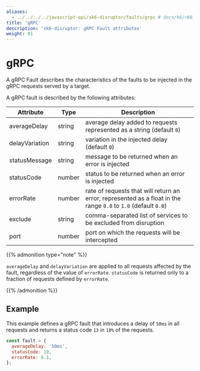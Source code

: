 ```yaml
---
aliases:
  - ../../../../javascript-api/xk6-disruptor/faults/grpc # docs/k6/<K6_VERSION>/javascript-api/xk6-disruptor/faults/grpc
title: 'gRPC'
description: 'xk6-disruptor: gRPC Fault attributes'
weight: 01
---
```


# gRPC

A gRPC Fault describes the characteristics of the faults to be injected in the gRPC requests served by a target.

A gRPC fault is described by the following attributes:

| Attribute      | Type   | Description                                                                                                    |
| -------------- | ------ | -------------------------------------------------------------------------------------------------------------- |
| averageDelay   | string | average delay added to requests represented as a string (default `0`)                                          |
| delayVariation | string | variation in the injected delay (default `0`)                                                                  |
| statusMessage  | string | message to be returned when an error is injected                                                               |
| statusCode     | number | status to be returned when an error is injected                                                                |
| errorRate      | number | rate of requests that will return an error, represented as a float in the range `0.0` to `1.0` (default `0.0`) |
| exclude        | string | comma-separated list of services to be excluded from disruption                                                |
| port           | number | port on which the requests will be intercepted                                                                 |

{{% admonition type="note" %}}

`averageDelay` and `delayVariation` are applied to all requests affected by the fault, regardless of the value of `errorRate`. `statusCode` is returned only to a fraction of requests defined by `errorRate`.

{{% /admonition %}}

## Example

This example defines a gRPC fault that introduces a delay of `50ms` in all requests and returns a status code `13` in `10%` of the requests.

```javascript
const fault = {
  averageDelay: '50ms',
  statusCode: 10,
  errorRate: 0.1,
};
```
